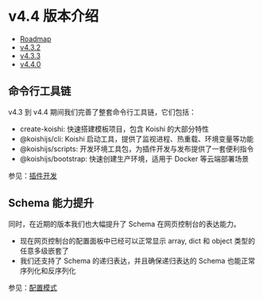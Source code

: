 # v4.4 版本介绍

- [Roadmap](https://github.com/koishijs/koishi/issues/522)
- [v4.3.2](https://github.com/koishijs/koishi/releases/tag/4.3.2)
- [v4.3.3](https://github.com/koishijs/koishi/releases/tag/4.3.3)
- [v4.4.0](https://github.com/koishijs/koishi/releases/tag/4.4.0)

## 命令行工具链

v4.3 到 v4.4 期间我们完善了整套命令行工具链，它们包括：

- create-koishi: 快速搭建模板项目，包含 Koishi 的大部分特性
- @koishijs/cli: Koishi 启动工具，提供了监视进程、热重载、环境变量等功能
- @koishijs/scripts: 开发环境工具包，为插件开发与发布提供了一套便利指令
- @koishijs/bootstrap: 快速创建生产环境，适用于 Docker 等云端部署场景

参见：[插件开发](../../manual/cli/development.md)

## Schema 能力提升

同时，在近期的版本我们也大幅提升了 Schema 在网页控制台的表达能力。

- 现在网页控制台的配置面板中已经可以正常显示 array, dict 和 object 类型的任意多级嵌套了
- 我们还支持了 Schema 的递归表达，并且确保递归表达的 Schema 也能正常序列化和反序列化

参见：[配置模式](../../guide/plugin/schema.md)
